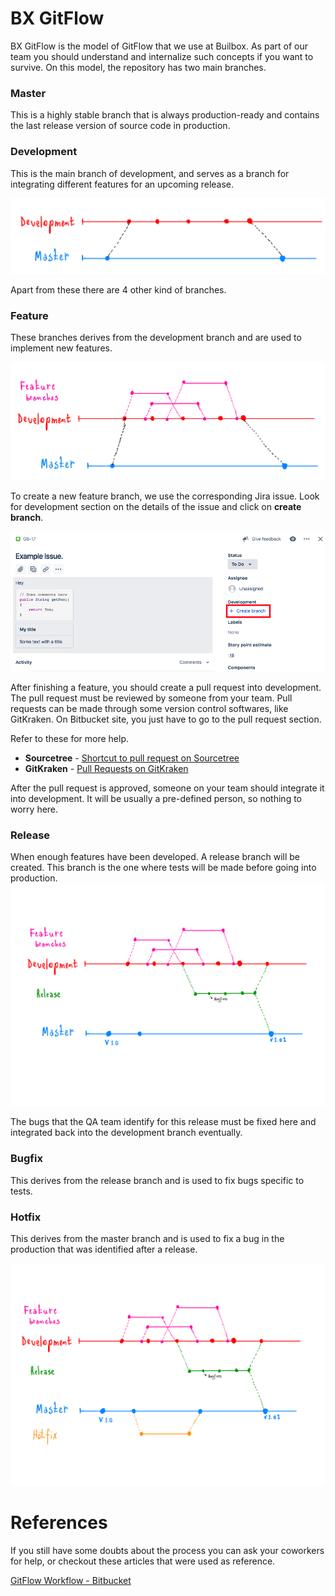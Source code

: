 
# BX GitFlow

BX GitFlow is the model of GitFlow that we use at Builbox. As part of our team you should understand and internalize such concepts if you want to survive.
On this model, the repository has two main branches.

### Master
  This is a highly stable branch that is always production-ready and contains the last release version of source code in production.

### Development
  This is the main branch of development, and serves as a branch for integrating different features for an upcoming release.

  ![Developer and Master branch](https://raw.githubusercontent.com/Buildbox-ItSolutions/BX-GitFlow/master/devAndMaster.png)

Apart from these there are 4 other kind of branches.

### Feature
These branches derives from the development branch  and are used to implement new features.

![Feature Branch](https://raw.githubusercontent.com/Buildbox-ItSolutions/BX-GitFlow/master/featureBranches.png)

To create a new feature branch, we use the corresponding Jira issue. Look for development section on the details of the issue and click on **create branch**.

![Feature Branch](https://raw.githubusercontent.com/Buildbox-ItSolutions/BX-GitFlow/master/createBranch.png)

After finishing a feature, you should create a pull request into development. The pull request must be reviewed by someone from your team. Pull requests can be made through some version control softwares, like GitKraken. On Bitbucket site, you just have to go to the pull request section.

Refer to these for more help.
* **Sourcetree** - [Shortcut to pull request on Sourcetree](https://community.atlassian.com/t5/Sourcetree-questions/How-do-I-configure-a-pull-request-in-source-tree/qaq-p/1860)
* **GitKraken** - [Pull Requests on GitKraken](https://support.gitkraken.com/working-with-repositories/pull-requests)

After the pull request is approved, someone on your team should integrate it into development. It will be usually a pre-defined person, so nothing to worry here.

### Release
  When enough features have been developed. A release branch will be created. This branch is the one where tests will be made before going into production.
  ![Release Branch](https://raw.githubusercontent.com/Buildbox-ItSolutions/BX-GitFlow/master/release.png)

  The bugs that the QA team identify for this release must be fixed here  and integrated back into the development branch eventually.

### Bugfix
  This derives from the release branch and is used to fix bugs specific to tests.

### Hotfix
  This derives from the master branch and is used to fix a bug in the production that was identified after a release.

  ![Hotfix Branch](https://raw.githubusercontent.com/Buildbox-ItSolutions/BX-GitFlow/master/hotfix.png)

# References
  If you still have some doubts about the process you can ask your coworkers for help, or checkout these articles that were used as reference.

  [GitFlow Workflow - Bitbucket](https://www.atlassian.com/git/tutorials/comparing-workflows/gitflow-workflow)

